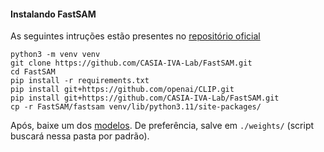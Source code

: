 #### Instalando FastSAM

As seguintes intruções estão presentes no [repositório oficial](https://github.com/CASIA-IVA-Lab/FastSAM.git)

```
python3 -m venv venv
git clone https://github.com/CASIA-IVA-Lab/FastSAM.git
cd FastSAM
pip install -r requirements.txt
pip install git+https://github.com/openai/CLIP.git
pip install git+https://github.com/CASIA-IVA-Lab/FastSAM.git
cp -r FastSAM/fastsam venv/lib/python3.11/site-packages/
```

Após, baixe um dos [modelos](https://drive.google.com/file/d/1m1sjY4ihXBU1fZXdQ-Xdj-mDltW-2Rqv/view?usp=sharing). De preferência, salve em ```./weights/``` (script buscará nessa pasta por padrão).
